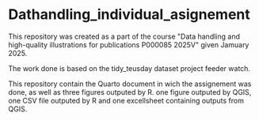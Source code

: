 # Dathandling_individual_asignement
This repository was created as a part of the course "Data handling and high-quality illustrations for publications P000085 2025V" given Jamuary 2025.

The work done is based on the tidy_teusday dataset project feeder watch.

This repository contain the Quarto document in wich the assignement was done, as well as three figures outputed by R. one figure outputed by QGIS, one CSV file outputed by R and one excellsheet containing outputs from QGIS.
